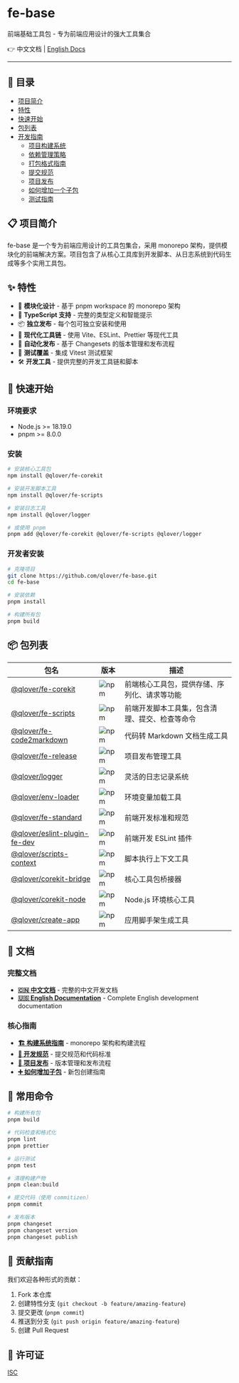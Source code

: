 # fe-base

前端基础工具包 - 专为前端应用设计的强大工具集合

👉 中文文档 | [English Docs](./README_EN.md)

---

## 📖 目录

- [项目简介](#-项目简介)
- [特性](#-特性)
- [快速开始](#-快速开始)
- [包列表](#-包列表)
- [开发指南](./docs/zh/index.md)
  - [项目构建系统](./docs/zh/builder-guide/project-build-system.md)
  - [依赖管理策略](./docs/zh/builder-guide/dependency-management.md)
  - [打包格式指南](./docs/zh/builder-guide/build-formats-config.md)
  - [提交规范](./docs/zh/commit-convention.md)
  - [项目发布](./docs/zh/project-release.md)
  - [如何增加一个子包](./docs/zh/how-to-add-a-subpackage.md)
  - [测试指南](./docs/zh/testing-guide.md)

## 📋 项目简介

fe-base 是一个专为前端应用设计的工具包集合，采用 monorepo 架构，提供模块化的前端解决方案。项目包含了从核心工具库到开发脚本、从日志系统到代码生成等多个实用工具包。

## ✨ 特性

- 🎯 **模块化设计** - 基于 pnpm workspace 的 monorepo 架构
- 🔧 **TypeScript 支持** - 完整的类型定义和智能提示
- 📦 **独立发布** - 每个包可独立安装和使用
- 🚀 **现代化工具链** - 使用 Vite、ESLint、Prettier 等现代工具
- 🔄 **自动化发布** - 基于 Changesets 的版本管理和发布流程
- 🧪 **测试覆盖** - 集成 Vitest 测试框架
- 🛠️ **开发工具** - 提供完整的开发工具链和脚本

## 🚀 快速开始

### 环境要求

- Node.js >= 18.19.0
- pnpm >= 8.0.0

### 安装

```bash
# 安装核心工具包
npm install @qlover/fe-corekit

# 安装开发脚本工具
npm install @qlover/fe-scripts

# 安装日志工具
npm install @qlover/logger

# 或使用 pnpm
pnpm add @qlover/fe-corekit @qlover/fe-scripts @qlover/logger
```

### 开发者安装

```bash
# 克隆项目
git clone https://github.com/qlover/fe-base.git
cd fe-base

# 安装依赖
pnpm install

# 构建所有包
pnpm build
```

## 📦 包列表

| 包名                                                                      | 版本                                                              | 描述                                           |
| ------------------------------------------------------------------------- | ----------------------------------------------------------------- | ---------------------------------------------- |
| [@qlover/fe-corekit](./packages/fe-corekit/README.md)                     | ![npm](https://img.shields.io/npm/v/@qlover/fe-corekit)           | 前端核心工具包，提供存储、序列化、请求等功能   |
| [@qlover/fe-scripts](./packages/fe-scripts/README.md)                     | ![npm](https://img.shields.io/npm/v/@qlover/fe-scripts)           | 前端开发脚本工具集，包含清理、提交、检查等命令 |
| [@qlover/fe-code2markdown](./packages/fe-code2markdown/README.md)         | ![npm](https://img.shields.io/npm/v/@qlover/fe-code2markdown)     | 代码转 Markdown 文档生成工具                   |
| [@qlover/fe-release](./packages/fe-release/README.md)                     | ![npm](https://img.shields.io/npm/v/@qlover/fe-release)           | 项目发布管理工具                               |
| [@qlover/logger](./packages/logger/README.md)                             | ![npm](https://img.shields.io/npm/v/@qlover/logger)               | 灵活的日志记录系统                             |
| [@qlover/env-loader](./packages/env-loader/README.md)                     | ![npm](https://img.shields.io/npm/v/@qlover/env-loader)           | 环境变量加载工具                               |
| [@qlover/fe-standard](./packages/fe-standard/README.md)                   | ![npm](https://img.shields.io/npm/v/@qlover/fe-standard)          | 前端开发标准和规范                             |
| [@qlover/eslint-plugin-fe-dev](./packages/eslint-plugin-fe-dev/README.md) | ![npm](https://img.shields.io/npm/v/@qlover/eslint-plugin-fe-dev) | 前端开发 ESLint 插件                           |
| [@qlover/scripts-context](./packages/scripts-context/README.md)           | ![npm](https://img.shields.io/npm/v/@qlover/scripts-context)      | 脚本执行上下文工具                             |
| [@qlover/corekit-bridge](./packages/corekit-bridge/README.md)             | ![npm](https://img.shields.io/npm/v/@qlover/corekit-bridge)       | 核心工具包桥接器                               |
| [@qlover/corekit-node](./packages/corekit-node/README.md)                 | ![npm](https://img.shields.io/npm/v/@qlover/corekit-node)         | Node.js 环境核心工具                           |
| [@qlover/create-app](./packages/create-app/README.md)                     | ![npm](https://img.shields.io/npm/v/@qlover/create-app)           | 应用脚手架生成工具                             |

## 📄 文档

### 完整文档

- **[🇨🇳 中文文档](./docs/zh/index.md)** - 完整的中文开发文档
- **[🇺🇸 English Documentation](./docs/en/index.md)** - Complete English development documentation

### 核心指南

- **[🏗️ 构建系统指南](./docs/zh/builder-guide/index.md)** - monorepo 架构和构建流程
- **[📝 开发规范](./docs/zh/commit-convention.md)** - 提交规范和代码标准
- **[🚀 项目发布](./docs/zh/project-release.md)** - 版本管理和发布流程
- **[➕ 如何增加子包](./docs/zh/how-to-add-a-subpackage.md)** - 新包创建指南

## 🔧 常用命令

```bash
# 构建所有包
pnpm build

# 代码检查和格式化
pnpm lint
pnpm prettier

# 运行测试
pnpm test

# 清理构建产物
pnpm clean:build

# 提交代码（使用 commitizen）
pnpm commit

# 发布版本
pnpm changeset
pnpm changeset version
pnpm changeset publish
```

## 🤝 贡献指南

我们欢迎各种形式的贡献：

1. Fork 本仓库
2. 创建特性分支 (`git checkout -b feature/amazing-feature`)
3. 提交更改 (`pnpm commit`)
4. 推送到分支 (`git push origin feature/amazing-feature`)
5. 创建 Pull Request

## 📄 许可证

[ISC](./LICENSE)
